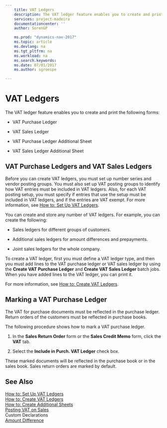 ```yaml
---
    title: VAT Ledgers 
    description: The VAT ledger feature enables you to create and print the following forms:
    services: project-madeira
    documentationcenter: ''
    author: SorenGP

    ms.prod: "dynamics-nav-2017"
    ms.topic: article
    ms.devlang: na
    ms.tgt_pltfrm: na
    ms.workload: na
    ms.search.keywords:
    ms.date: 07/01/2017
    ms.author: sgroespe

---
```

# VAT Ledgers
The VAT ledger feature enables you to create and print the following forms:  
  
-   VAT Purchase Ledger  
  
-   VAT Sales Ledger  
  
-   VAT Purchase Ledger Additional Sheet  
  
-   VAT Sales Ledger Additional Sheet  
  
## VAT Purchase Ledgers and VAT Sales Ledgers  
 Before you can create VAT ledgers, you must set up number series and vendor posting groups. You must also set up VAT posting groups to identify how VAT entries must be included in VAT ledgers. Also, for each VAT posting setup, you must specify if entries that use the setup must be included in VAT ledgers, and if the entries are VAT exempt. For more information, see [How to: Set Up VAT Ledgers](how-to-set-up-vat-ledgers.md).  
  
 You can create and store any number of VAT ledgers. For example, you can create the following:  
  
-   Sales ledgers for different groups of customers.  
  
-   Additional sales ledgers for amount differences and prepayments.  
  
-   Joint sales ledgers for the whole company.  
  
 To create a VAT ledger, first you must define a VAT ledger type, and then you must add lines to the VAT purchase ledger or VAT sales ledger by using the **Create VAT Purchase Ledger** and **Create VAT Sales Ledger** batch jobs. When you have added lines to the VAT ledger, you can print it.  
  
 For more information, see [How to: Create VAT Ledgers](how-to-create-vat-ledgers.md).  
  
## Marking a VAT Purchase Ledger  
 The VAT for purchase documents must be reflected in the purchase ledger. Return orders of the customers must be reflected in purchase books.  
  
 The following procedure shows how to mark a VAT purchase ledger.  
  
1.  In the **Sales Return Order** form or the **Sales Credit Memo** form, click the **VAT** tab.  
  
2.  Select the **Include in Purch. VAT Ledger** check box.  
  
 These marked documents will be reflected in the purchase book or in the sales book. Sales return orders are marked by default.  
  
## See Also  
 [How to: Set Up VAT Ledgers](how-to-set-up-vat-ledgers.md)   
 [How to: Create VAT Ledgers](how-to-create-vat-ledgers.md)   
 [How to: Create Additional Sheets](how-to-create-additional-sheets.md)   
 [Posting VAT on Sales](posting-vat-on-sales.md)   
 Custom Declarations   
 [Amount Difference](assetId:///ecc3830d-d498-44a3-bdb6-79e094d620e9)